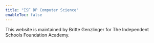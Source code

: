 ```yaml
---
title: "ISF DP Computer Science"
enableToc: false
---
```


This website is maintained by Britte Genzlinger for The Independent Schools Foundation Academy.
